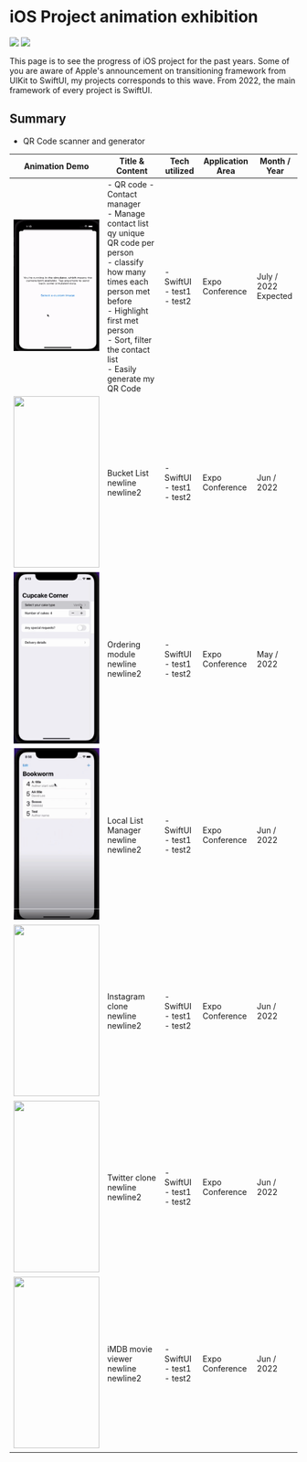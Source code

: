 # iOS Project animation exhibition

<p>
    <img src="https://img.shields.io/badge/iOS-13.0+-blue.svg" />
    <img src="https://img.shields.io/badge/Swift-5.1-ff69b4.svg" />
</p>

This page is to see the progress of iOS project for the past years. Some of you are aware of Apple's announcement on transitioning framework from UIKit to SwiftUI, my projects corresponds to this wave. From 2022, the main framework of every project is SwiftUI.

## Summary
- QR Code scanner and generator

| Animation Demo | Title & Content | Tech utilized | Application Area | Month / Year |
| ------ | ------ | ------ | ------ | ------ |
| <img src='https://github.com/davidseungjin/iOSdemo/blob/main/qrcode.gif' width="150" height="230"> | - QR code - Contact manager <br /> - Manage contact list qy unique QR code per person <br /> - classify how many times each person met before <br /> - Highlight first met person <br /> - Sort, filter the contact list <br /> - Easily generate my QR Code | - SwiftUI <br /> - test1 <br /> - test2 | Expo <br /> Conference | July / 2022 <br /> Expected |
| <img src='https://github.com/davidseungjin/BucketList/blob/main/mapkit.gif' width="150" height="300"> | Bucket List <br /> newline <br /> newline2 | - SwiftUI <br /> - test1 <br /> - test2 | Expo <br /> Conference | Jun / 2022 |
| <img src='https://github.com/davidseungjin/CupcakeCorner/blob/main/cubcake.gif' width="150" height="300"> | Ordering module <br /> newline <br /> newline2 | - SwiftUI <br /> - test1 <br /> - test2 | Expo <br /> Conference | May / 2022 |
| <img src='https://github.com/davidseungjin/BookWorm/blob/main/bookworm_pjt.gif' width="150" height="300"> | Local List Manager <br /> newline <br /> newline2 | - SwiftUI <br /> - test1 <br /> - test2 | Expo <br /> Conference | Jun / 2022 |
| <img src='https://github.com/davidseungjin/Parstagram3/blob/main/Parstagram3-ver2.gif' width="150" height="300"> | Instagram clone <br /> newline <br /> newline2 | - SwiftUI <br /> - test1 <br /> - test2 | Expo <br /> Conference | Jun / 2022 |
| <img src='https://github.com/davidseungjin/twitterpart1and2/blob/master/HW4_1.gif' width="150" height="300"> | Twitter clone <br /> newline <br /> newline2 | - SwiftUI <br /> - test1 <br /> - test2 | Expo <br /> Conference | Jun / 2022 |
| <img src='https://github.com/davidseungjin/dMovie/blob/main/ezgif.com-gif-maker.gif' width="150" height="300"> | iMDB movie viewer <br /> newline <br /> newline2 | - SwiftUI <br /> - test1 <br /> - test2 | Expo <br /> Conference | Jun / 2022 |

